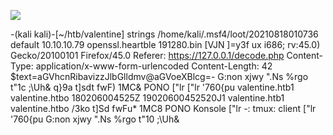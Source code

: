 ![](Maszyny/Linux/Valentine/Pasted%20image%2020210818012101.png)

-(kali kali)-[~/htb/valentine]
strings /home/kali/.msf4/loot/20210818010736 default 10.10.10.79 openssl.heartble 191280.bin
[VJN
]=y3f
ux i686; rv:45.0) Gecko/20100101 Firefox/45.0
Referer: https://127.0.0.1/decode.php
Content-Type: application/x-www-form-urlencoded
Content-Length: 42
$text=aGVhcnRibavizzJlbGlldmv@aGVoeXBlcg=-
G:non
xjwy
".Ns
%rgo
t"1c
;\Uh&
q}9a
t]sdt
fwF)
1MC&
PONO
["lr
["lr
'760{pu
valentine.htb1
valentine.htbo
180206004525Z
19020600452520J1
valentine.htb1
valentine.htbo
/3ko
t]Sd
fwFu*
1MC8
PONO
Konsole
["lr
-: tmux: client
["lr
'760{pu
G:non
xjwy
".Ns
%rgo
t"10
;\Uh&
